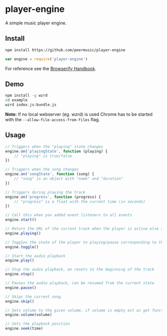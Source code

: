 # player-engine

A simple music player engine.

## Install

```sh
npm install https://github.com/peermusic/player-engine
```

```js
var engine = require('player-engine')
```

For reference see the [Browserify Handbook](https://github.com/substack/browserify-handbook#how-node_modules-works).

## Demo

```sh
npm install -g wzrd
cd example
wzrd index.js:bundle.js
```

**Note:** If no local webserver (eg. wzrd) is used Chrome has to be started with the `--allow-file-access-from-files` flag.

## Usage

```js
// Triggers when the "playing" state changes
engine.on('playingState', function (playing) {
    // "playing" is true/false
})

// Triggers when the song changes
engine.on('songState', function (song) {
    // "song" is an object with "name" and "duration"
})

// Triggers during playing the track
engine.on('progress', function (progress) {
    // "progress" is a float with the current time (in seconds)
})

// Call this when you added event listeners to all events
engine.start()

// Return the URL of the current track when the player is active else return "false"
engine.playing()

// Toggles the state of the player to playing/pause corresponding to the current state
engine.toggle()

// Start the audio playback
engine.play()

// Stop the audio playback, an resets to the beginning of the track
engine.stop()

// Pauses the audio playback, can be resumed from the current state
engine.pause()

// Skips the current song
engine.skip()

// Sets volume to the given volume, if volume is empty act as get function
engine.volume(volume)

// Sets the playback position
engine.seek(time)
```
